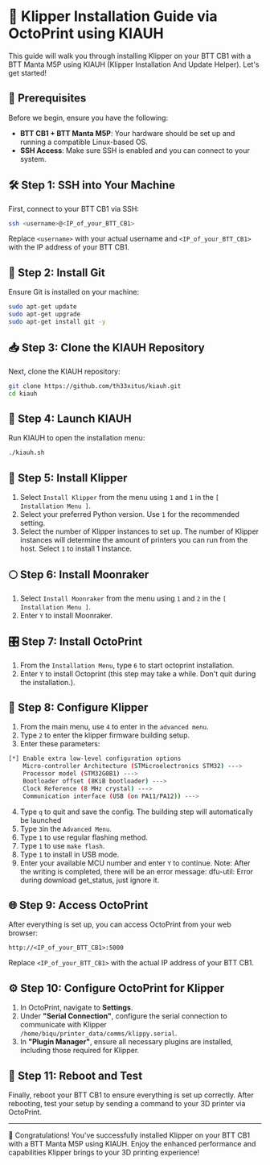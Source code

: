 
# 🚀 Klipper Installation Guide via OctoPrint using KIAUH

This guide will walk you through installing Klipper on your BTT CB1 with a BTT Manta M5P using KIAUH (Klipper Installation And Update Helper). Let's get started!

## 🎯 Prerequisites

Before we begin, ensure you have the following:

- **BTT CB1 + BTT Manta M5P**: Your hardware should be set up and running a compatible Linux-based OS.
- **SSH Access**: Make sure SSH is enabled and you can connect to your system.

## 🛠️ Step 1: SSH into Your Machine

First, connect to your BTT CB1 via SSH:

```bash
ssh <username>@<IP_of_your_BTT_CB1>
```

Replace `<username>` with your actual username and `<IP_of_your_BTT_CB1>` with the IP address of your BTT CB1.

## 🧰 Step 2: Install Git

Ensure Git is installed on your machine:

```bash
sudo apt-get update
sudo apt-get upgrade
sudo apt-get install git -y
```

## 📥 Step 3: Clone the KIAUH Repository

Next, clone the KIAUH repository:

```bash
git clone https://github.com/th33xitus/kiauh.git
cd kiauh
```

## 🚀 Step 4: Launch KIAUH

Run KIAUH to open the installation menu:

```bash
./kiauh.sh
```

## 🔧 Step 5: Install Klipper

1. Select `Install Klipper` from the menu using `1` and `1` in the `[ Installation Menu ]`.
2. Select your preferred Python version. Use `1` for the recommended setting.
3. Select the number of Klipper instances to set up. The number of Klipper instances will determine the amount of printers you can run from the host. Select `1` to install 1 instance.

## 🌕 Step 6: Install Moonraker

1. Select `Install Moonraker` from the menu using `1` and `2` in the `[ Installation Menu ]`.
2. Enter `Y` to install Moonraker.

## 🎛️ Step 7: Install OctoPrint

1. From the `Installation Menu`, type `6` to start octoprint installation.
2. Enter `Y` to install Octoprint (this step may take a while. Don't quit during the installation.).

## 🔧 Step 8: Configure Klipper

1. From the main menu, use `4` to enter in the `advanced menu`.
2. Type `2` to enter the klipper firmware building setup.
3. Enter these parameters:
```bash
[*] Enable extra low-level configuration options
    Micro-controller Architecture (STMicroelectronics STM32) --->
    Processor model (STM32G0B1) --->
    Bootloader offset (8KiB bootloader) --->
    Clock Reference (8 MHz crystal) --->
    Communication interface (USB (on PA11/PA12)) --->
```
4. Type `q` to quit and save the config. The building step will automatically be launched
5. Type `3`in the `Advanced Menu`.
6. Type `1` to use regular flashing method.
7. Type `1` to use `make flash`.
8. Type `1` to install in USB mode.
9. Enter your available MCU number and enter `Y` to continue.
Note: After the writing is completed, there will be an error message: dfu-util: Error
during download get_status, just ignore it.

## 🌐 Step 9: Access OctoPrint

After everything is set up, you can access OctoPrint from your web browser:

```http
http://<IP_of_your_BTT_CB1>:5000
```

Replace `<IP_of_your_BTT_CB1>` with the actual IP address of your BTT CB1.

## ⚙️ Step 10: Configure OctoPrint for Klipper

1. In OctoPrint, navigate to **Settings**.
2. Under **"Serial Connection"**, configure the serial connection to communicate with Klipper `/home/biqu/printer_data/comms/klippy.serial`.
3. In **"Plugin Manager"**, ensure all necessary plugins are installed, including those required for Klipper.

## 🔄 Step 11: Reboot and Test

Finally, reboot your BTT CB1 to ensure everything is set up correctly. After rebooting, test your setup by sending a command to your 3D printer via OctoPrint.

---

🎉 Congratulations! You've successfully installed Klipper on your BTT CB1 with a BTT Manta M5P using KIAUH. Enjoy the enhanced performance and capabilities Klipper brings to your 3D printing experience!

